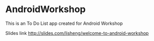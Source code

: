 # AndroidWorkshop

This is an To Do List app created for Android Workshop

Slides link 
http://slides.com/lisheng/welcome-to-android-workshop
